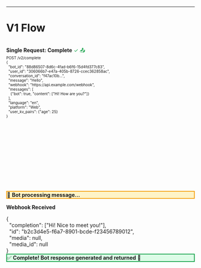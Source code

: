 ---

# V1 Flow
<div class="grid grid-cols-2 gap-4 text-xs">

<div style="position: relative; height: 400px; overflow: hidden;">

<!-- V1 Complete Request -->
<div class="absolute w-full transition-transform duration-700 ease-in-out" 
     style="top: 0px;">

**Single Request: Complete** <span v-show="$slidev.nav.clicks >= 1" style="color: #16a34a;">✓ 📤</span>
<div style="font-size: 10px; margin-top: -14px;">

<div class="bg-gray-100 p-3 rounded text-xs font-mono text-black" v-bind:style="$slidev.nav.clicks === 1 ? 'background-color: #dcfce7; border: 2px solid #16a34a;' : ''">
POST /v2/complete<br/>
{<br/>
&nbsp;&nbsp;"bot_id": "88d86507-8d6c-4fad-b6f6-15d4fd377c83",<br/>
&nbsp;&nbsp;"user_id": "306066b7-e47a-405b-8726-ccec362858ac",<br/>
&nbsp;&nbsp;"conversation_id": "f47ac10b...",<br/>
&nbsp;&nbsp;"message": "Hello",<br/>
&nbsp;&nbsp;"webhook": "https://api.example.com/webhook",<br/>
&nbsp;&nbsp;"messages": [<br/>
&nbsp;&nbsp;&nbsp;&nbsp;{"bot": true, "content": ["Hi! How are you?"]}<br/>
&nbsp;&nbsp;],<br/>
&nbsp;&nbsp;"language": "en",<br/>
&nbsp;&nbsp;"platform": "Web",<br/>
&nbsp;&nbsp;"user_kv_pairs": {"age": 25}<br/>
}
</div>

</div>

</div>

</div>

<div>

<div v-click="2" v-show="$slidev.nav.clicks === 2" class="mt-2 text-center p-3 rounded text-black" style="background-color: #fef3c7; border: 2px solid #f59e0b;">
🤖 <strong>Bot processing message...</strong>
</div>

<div v-click="3" class="mt-2">

**Webhook Received**
<div class="bg-gray-100 p-3 rounded text-xs font-mono text-black">
{<br/>
&nbsp;&nbsp;"completion": ["Hi! Nice to meet you!"],<br/>
&nbsp;&nbsp;"id": "b2c3d4e5-f6a7-8901-bcde-f23456789012",<br/>
&nbsp;&nbsp;"media": null,<br/>
&nbsp;&nbsp;"media_id": null<br/>
}
</div>

</div>

<div v-click="3" class="mt-2 text-center p-3 rounded text-black" style="background-color: #dcfce7; border: 2px solid #16a34a;">
✅ <strong>Complete! Bot response generated and returned</strong> 🎯
</div>

</div>

</div>
